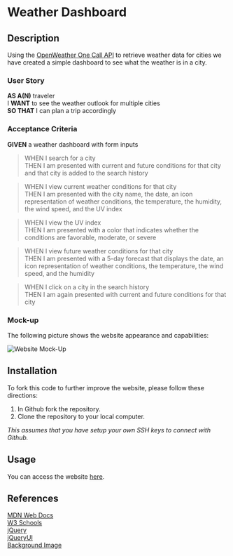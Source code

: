 # Weather Dashboard
## Description
Using the [OpenWeather One Call API](https://openweathermap.org/api/one-call-api) to retrieve weather data for cities we have created a simple dashboard to see what the weather is in a city.
### User Story
**AS A(N)** traveler<br>
I **WANT** to see the weather outlook for multiple cities<br>
**SO THAT** I can plan a trip accordingly
### Acceptance Criteria
**GIVEN** a weather dashboard with form inputs

>WHEN I search for a city<br>
THEN I am presented with current and future conditions for that city and that city is added to the search history

>WHEN I view current weather conditions for that city<br>
THEN I am presented with the city name, the date, an icon representation of weather conditions, the temperature, the humidity, the wind speed, and the UV index

>WHEN I view the UV index<br>
THEN I am presented with a color that indicates whether the conditions are favorable, moderate, or severe

>WHEN I view future weather conditions for that city<br>
THEN I am presented with a 5-day forecast that displays the date, an icon representation of weather conditions, the temperature, the wind speed, and the humidity

>WHEN I click on a city in the search history<br>
THEN I am again presented with current and future conditions for that city

### Mock-up
The following picture shows the website appearance and capabilities:

![Website Mock-Up]()

## Installation
To fork this code to further improve the website, please follow these directions:

1. In Github fork the repository.
1. Clone the repository to your local computer.

_This assumes that you have setup your own SSH keys to connect with Github._
## Usage
You can access the website [here]().

## References
[MDN Web Docs](https://developer.mozilla.org/en-US/docs/Web/HTML/Element)<br>
[W3 Schools](https://www.w3schools.com/)<br>
[jQuery](https://jquery.com)<br>
[jQueryUI](https://jqueryui.com)<br>
[Background Image](https://www.bates.edu/wordpress/blueprints/header-background-images/)